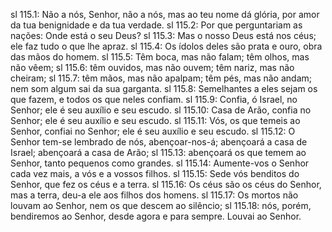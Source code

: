 sl 115.1: Não a nós, Senhor, não a nós, mas ao teu nome dá glória, por amor da tua benignidade e da tua verdade.
sl 115.2: Por que perguntariam as nações: Onde está o seu Deus?
sl 115.3: Mas o nosso Deus está nos céus; ele faz tudo o que lhe apraz.
sl 115.4: Os ídolos deles são prata e ouro, obra das mãos do homem.
sl 115.5: Têm boca, mas não falam; têm olhos, mas não vêem;
sl 115.6: têm ouvidos, mas não ouvem; têm nariz, mas não cheiram;
sl 115.7: têm mãos, mas não apalpam; têm pés, mas não andam; nem som algum sai da sua garganta.
sl 115.8: Semelhantes a eles sejam os que fazem, e todos os que neles confiam.
sl 115.9: Confia, ó Israel, no Senhor; ele é seu auxílio e seu escudo.
sl 115.10: Casa de Arão, confia no Senhor; ele é seu auxílio e seu escudo.
sl 115.11: Vós, os que temeis ao Senhor, confiai no Senhor; ele é seu auxílio e seu escudo.
sl 115.12: O Senhor tem-se lembrado de nós, abençoar-nos-á; abençoará a casa de Israel; abençoará a casa de Arão;
sl 115.13: abençoará os que temem ao Senhor, tanto pequenos como grandes.
sl 115.14: Aumente-vos o Senhor cada vez mais, a vós e a vossos filhos.
sl 115.15: Sede vós benditos do Senhor, que fez os céus e a terra.
sl 115.16: Os céus são os céus do Senhor, mas a terra, deu-a ele aos filhos dos homens.
sl 115.17: Os mortos não louvam ao Senhor, nem os que descem ao silêncio;
sl 115.18: nós, porém, bendiremos ao Senhor, desde agora e para sempre. Louvai ao Senhor.

